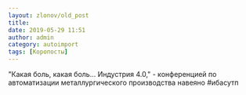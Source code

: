 ```yaml
---
layout: zlonov/old_post
title: 
date: 2019-05-29 11:51
author: admin
category: autoimport
tags: [Коропосты]
---
```

"Какая боль, какая боль... Индустрия 4.0," - конференцией по автоматизации металлургического производства навеяно #ибасутп
